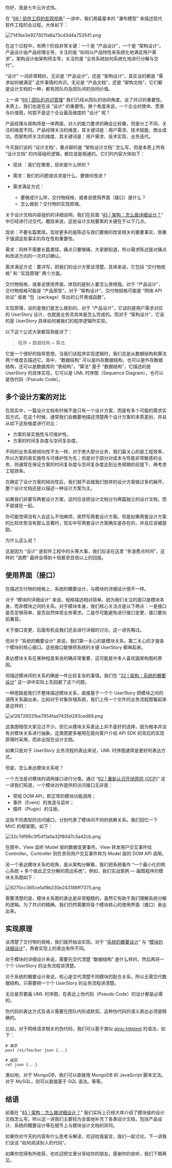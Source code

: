 你好，我是七牛云许式伟。

在 “[68 | 软件工程的宏观视角][68 _]” 一讲中，我们用最基本的 “瀑布模型” 来描述现代软件工程的全过程，大体如下：

![7141be3e927921fa8a73cd3d4a753541.png][]

在这个过程中，有两个阶段非常关键：一个是 “产品设计”，一个是 “架构设计”。产品设计由产品经理主导，关注的是 “如何以产品特性来系统化地满足用户需求”。架构设计由架构师主导，关注的是 “业务系统如何系统化地进行分解与交付”。

“设计” 一词非常精妙。无论是 “产品设计”，还是 “架构设计”，其实谈的都是 “需求如何被满足” 这件事情的共识。无论是 “产品文档”，还是 “架构文档”，它们都是设计文档的一种，都有团队内及团队间的协同价值。

上一讲 “[69 | 团队的共识管理][69 _]” 我们已经从团队的协同角度，谈了共识的重要性。本质上，我们也是在谈 “设计” 的重要性。换个角度来说，一个企业的使命、愿景与价值观，何尝不是这个企业最高维度的 “设计” 呢？

产品经理与架构师是一体两面，对人的能力要求的确会比较像，但是分工不同，关注的维度不同。产品经理关注的维度，其关键词是：用户需求、技术赋能、商业成功。而架构师关注的维度，其关键词是：用户需求、技术实现、业务迭代。

今天我们谈的 “设计文档”，重点聊的是 “架构设计文档” 怎么写，但是本质上所有 “设计文档” 的内容组织逻辑，都应该是相通的。它们的内容大体如下：

 *  现状 ：我们在哪里，现状是什么样的？
 *  需求：我们的问题或诉求是什么，要做何改进？
 *  需求满足方式：
    
     *  要做成什么样，交付物规格，或者说使用界面（接口）是什么？
     *  怎么做到？交付物的实现原理。

关于设计文档内容组织的详细说明，我们在前面 “[45 | 架构：怎么做详细设计？][45 _]” 中已经进行过交代。概括来说，这些设计文档要素的关键在于以下几点。

现状：不要长篇累牍。现状更多的是陈述与我们要做的改变相关的重要事实，侧重于强调这些事实的存在性和重要性。

需求：同样不需要长篇累牍。痛点只要够痛，大家都知道，所以需求陈述是对痛点和改进方向的一次共识确认。

需求满足方式：要详写，把我们的设计方案谈清楚。具体来说，它包括 “交付物规格” 和 “实现原理” 两个方面。

交付物规格，或者说使用界面，体现的是别人要怎么使用我。对于 “产品设计”，交付物规格可能是 “产品原型”。对于 “架构设计”，交付物规格可能是 “网络 API 协议” 或者 “包（package）导出的公开类或函数”。

实现原理，谈的是我们是怎么做到的。对于 “产品设计”，它谈的是用户需求对应的 UserStory 设计，也就是业务流具体是怎么完成的。而对于 “架构设计”，它谈的是 UserStory 具体如何被我们的程序逻辑所实现。

以下这个公式大家都耳熟能详了：

> 程序 = 数据结构 + 算法

它是一个很好的指导思想。当我们谈程序实现逻辑时，我们总是从数据结构和算法两个维度去描述它。其中，“数据结构” 可以是内存数据结构，也可以是外存数据结构，还可以是数据库的 “表结构”。“算法” 基于 “数据结构”，它描述的是 UserStory 的具体实现，它可以是 UML 时序图（Sequence Diagram），也可以是伪代码（Pseudo Code）。

## 多个设计方案的对比

在现实中，一篇设计文档有时候不是只有一个设计方案，而是有多个可能的需求实现方式。在这个时候，通常我们会概要地描述清楚两个设计方案的本质差别，并且从如下这些维度进行对比：

 *  方案的易实施性与可维护性。
 *  方案的时间复杂度与空间复杂度。

不同的业务系统倾向性不太一样。对于绝大部分业务，我们最关心的是工程效率，所以方案的易实施性与可维护性为先；但是对于部分对成本与性能非常敏感的业务，则通常在保证方案的时间复杂度与空间复杂度达到业务预期的前提下，再考虑工程效率。

在确定了设计方案的倾向性后，我们就不会就我们放弃的设计方案做过多的展开，整个设计文档还是以描述一种设计方案为主。

如果我们非要写两套设计方案，这时应该把设计文档分为两篇独立的设计文档，而不是揉在一起。

你可能觉得没有人会这么不怕麻烦，居然写两套设计方案。但是如果两套设计方案的比较优势没有那么显著时，现实中写两套设计方案确实是存在的，并且应该被鼓励。

为什么这么说？

这是因为 “设计” 是软件工程中的头等大事，我们应该在这里 “多浪费点时间”，这样的 “浪费” 最终会得到十倍甚至百倍以上的回报。

## 使用界面（接口）

在描述交付物的规格上，系统的概要设计，与模块的详细设计很不一样。

对于 “模块的详细设计” 来说，规格描述相对简单。因为我们关注的面只是模块本身，而非模块之间的关系。对于模块本身，我们核心关注点是以下两点：一是接口是否足够简单，是否自然体现业务需求。二是尽可能避免进行接口变更，接口要向前兼容。

关于接口变更，后面有机会我们还会进行详细的讨论，这一讲先略过。

但对于 “系统的概要设计” 来说，我们第一关心的是模块关系，第二关心的才是各个模块的核心接口。这些接口能够把系统的关键 UserStory 都串起来。

表达模块关系在某种程度来说的确非常重要，这可能是许多人喜欢画架构图的原因。

但描述模块间的关系的确是一件比较复杂的事情。我们在 “[32 | 架构：系统的概要设计][32 _]” 这一讲中实际上先回避了这个问题。

一种思路是我们不整体描述模块关系，直接基于一个个 UserStory 把模块之间的调用关系画出来。比如对于对象存储系统，我们上传一个文件的业务流程图看起来是这样的：

![a126729331be7854fad7435d293ced89.png][]

这类图相信大家见过不少。但它从模块关系表达上并不是好的选择，因为根本并没有对模块关系进行抽象。这类图更多被用在面向客户介绍 API SDK 的背后的实现原理时采用，而非出现在设计文档。

如果只是对于 UserStory 业务流程的表达来说，UML 时序图通常是更好的表达方式。

但是，怎么表达模块关系呢？

一个方法是对模块的调用接口进行分类。通过 “[62 | 重新认识开闭原则 (OCP)][62 _ _ _OCP]” 这一讲我们知道，一个模块对外提供的访问接口无非是：

 *  常规 DOM API，即正常的模块功能调用；
 *  事件（Event）的发送与监听；
 *  插件（Plugin）的注册。

这些不同类型的访问接口，分别代表了模块间不同的依赖关系。我们回忆一下 MVC 的框架图，如下：

![32c7df68c3f5d11a0a32f80d7c3a42cb.png][]

在图中，View 监听 Model 层的数据变更事件。View 转发用户交互事件给 Controller。Controller 则负责将用户交互事件转为 Model 层的 DOM API 调用。

另一个表达模块关系的视角，是从架构分解看，我们把系统看作 “一个最小化的核心系统 + 多个彼此正交分解的周边系统”。例如，我们实战案例 — 画图程序的模块关系图如下：

![6270cc365ce1a19b230e243188ff7375.png][]

需要清楚的是，模块关系图的表达是非常粗糙的，虽然它有助于我们理解系统分解的逻辑。为了共识的精确，我们仍然需要将各个模块核心的使用界面（接口）表达出来。

## 实现原理

谈清楚了交付物的规格，我们就开始谈实现。对于 “[系统的概要设计][32 _]” 与 “[模块的详细设计][45 _]”，两者实现上的表达有所不同。

对于模块的详细设计来说，需要先交代清楚 “数据结构” 是什么样的，然后再将一个个 UserStory 的业务流程讲清楚。

对于系统的概要设计来说，核心是交代清楚不同模块的配合关系，所以无需交代数据结构，只需要把一个个 UserStory 的业务流程讲清楚。

无论是否要画 UML 时序图，在表达上伪代码（Pseudo Code）的设计都是必需的。

伪代码的表达方式及语义需要在团队内形成默契。这种伪代码的语义表达必须是精确的。

比如，对于网络请求相关的伪代码，我们可以基于类似 [qiniu httptest][] 的语法，如下：

``````````
# 请求
post /v1/foo/bar json {...}

# 返回
ret json {...}
``````````

类似地，对于 MongoDB，我们可以直接用 MongoDB 的 JavaScript 脚本文法。对于 MySQL，则可以直接基于 SQL 语法。等等。

## 结语

前面在 “[45 | 架构：怎么做详细设计？][45 _]” 我们实际上已经大体介绍了模块级的设计文档怎么写。所以这一讲我们主要较为全面地补充了各类设计文档，包括产品设计、系统的概要设计等在细节上与模块设计文档的异同。

如果你对今天的内容有什么思考与解读，欢迎给我留言，我们一起讨论。下一讲我们谈谈 “如何阅读别人的代码”。

如果你觉得有所收获，也欢迎把文章分享给你的朋友。感谢你的收听，我们下期再见。


[68 _]: https://time.geekbang.org/column/article/182924
[7141be3e927921fa8a73cd3d4a753541.png]: https://static001.geekbang.org/resource/image/71/41/7141be3e927921fa8a73cd3d4a753541.png
[69 _]: https://time.geekbang.org/column/article/183900
[45 _]: https://time.geekbang.org/column/article/142032
[32 _]: https://time.geekbang.org/column/article/117783
[a126729331be7854fad7435d293ced89.png]: https://static001.geekbang.org/resource/image/a1/89/a126729331be7854fad7435d293ced89.png
[62 _ _ _OCP]: https://time.geekbang.org/column/article/175236
[32c7df68c3f5d11a0a32f80d7c3a42cb.png]: https://static001.geekbang.org/resource/image/32/cb/32c7df68c3f5d11a0a32f80d7c3a42cb.png
[6270cc365ce1a19b230e243188ff7375.png]: https://static001.geekbang.org/resource/image/62/75/6270cc365ce1a19b230e243188ff7375.png
[qiniu httptest]: https://github.com/qiniu/httptest

